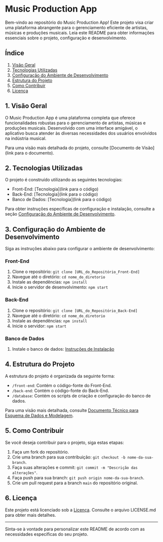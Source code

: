 # Music Production App

Bem-vindo ao repositório do Music Production App! Este projeto visa criar uma plataforma abrangente para o gerenciamento eficiente de artistas, músicas e produções musicais. Leia este README para obter informações essenciais sobre o projeto, configuração e desenvolvimento.

## Índice

1. [Visão Geral](#1-visão-geral)
2. [Tecnologias Utilizadas](#2-tecnologias-utilizadas)
3. [Configuração do Ambiente de Desenvolvimento](#3-configuração-do-ambiente-de-desenvolvimento)
4. [Estrutura do Projeto](#4-estrutura-do-projeto)
5. [Como Contribuir](#5-como-contribuir)
6. [Licença](#6-licença)

## 1. Visão Geral

O Music Production App é uma plataforma completa que oferece funcionalidades robustas para o gerenciamento de artistas, músicas e produções musicais. Desenvolvido com uma interface amigável, o aplicativo busca atender às diversas necessidades dos usuários envolvidos na indústria musical.

Para uma visão mais detalhada do projeto, consulte [Documento de Visão](link para o documento).

## 2. Tecnologias Utilizadas

O projeto é construído utilizando as seguintes tecnologias:

- Front-End: [Tecnologia](link para o código)
- Back-End: [Tecnologia](link para o código)
- Banco de Dados: [Tecnologia](link para o código)

Para obter instruções específicas de configuração e instalação, consulte a seção [Configuração do Ambiente de Desenvolvimento](#3-configuração-do-ambiente-de-desenvolvimento).

## 3. Configuração do Ambiente de Desenvolvimento

Siga as instruções abaixo para configurar o ambiente de desenvolvimento:

### Front-End

1. Clone o repositório: `git clone [URL_do_Repositório_Front-End]`
2. Navegue até o diretório: `cd nome_do_diretorio`
3. Instale as dependências: `npm install`
4. Inicie o servidor de desenvolvimento: `npm start`

### Back-End

1. Clone o repositório: `git clone [URL_do_Repositório_Back-End]`
2. Navegue até o diretório: `cd nome_do_diretorio`
3. Instale as dependências: `npm install`
4. Inicie o servidor: `npm start`

### Banco de Dados

1. Instale o banco de dados: [Instruções de Instalação](link_para_as_instrucoes)

## 4. Estrutura do Projeto

A estrutura do projeto é organizada da seguinte forma:

- `/front-end`: Contém o código-fonte do Front-End.
- `/back-end`: Contém o código-fonte do Back-End.
- `/database`: Contém os scripts de criação e configuração do banco de dados.

Para uma visão mais detalhada, consulte [Documento Técnico para Esquema de Dados e Modelagem](link_para_o_documento).

## 5. Como Contribuir

Se você deseja contribuir para o projeto, siga estas etapas:

1. Faça um fork do repositório.
2. Crie uma branch para sua contribuição: `git checkout -b nome-da-sua-branch`.
3. Faça suas alterações e commit: `git commit -m "Descrição das alterações"`.
4. Faça push para sua branch: `git push origin nome-da-sua-branch`.
5. Crie um pull request para a branch `main` do repositório original.

## 6. Licença

Este projeto está licenciado sob a [Licença](link_para_a_licenca). Consulte o arquivo LICENSE.md para obter mais detalhes.

---

Sinta-se à vontade para personalizar este README de acordo com as necessidades específicas do seu projeto.
